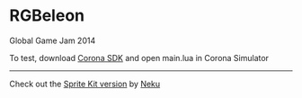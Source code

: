 RGBeleon
========

Global Game Jam 2014

To test, download [Corona SDK](https://coronalabs.com/) and open main.lua in Corona Simulator


--------

Check out the [Sprite Kit version](https://github.com/Neku/rgbelion) by [Neku](https://github.com/Neku)

